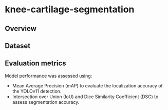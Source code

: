 # knee-cartilage-segmentation
## Overview
## Dataset
## Evaluation metrics
Model performance was assessed using:
* Mean Average Precision (mAP) to evaluate the localization accuracy of the YOLOv11 detection.
* Intersection over Union (IoU) and Dice Similarity Coefficient (DSC) to assess segmentation accuracy.
